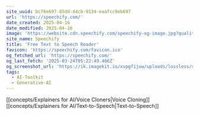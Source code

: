 ```yaml
---
site_uuid: bcf6e697-85dd-44cb-9134-eaafcc9eb697
url: 'https://speechify.com/'
date_created: 2025-04-16
date_modified: 2025-04-16
image: 'https://website.cdn.speechify.com/speechify-og-image.jpg?quality=80'
site_name: Speechify
title: 'Free Text to Speech Reader'
favicon: 'https://speechify.com/favicon.ico'
og_fetched_url: 'https://speechify.com/'
og_last_fetch: '2025-03-24T05:22:49.466Z'
og_screenshot_url: 'https://ik.imagekit.io/xvpgfijuw/uploads/lossless/screenshots/20250528_Speechify_og_screenshot.jpeg'
tags:
  - AI-Toolkit
  - Generative-AI
---
```


[[concepts/Explainers for AI/Voice Cloners|Voice Cloning]]
[[concepts/Explainers for AI/Text-to-Speech|Text-to-Speech]]
